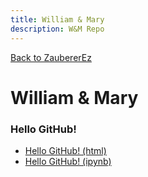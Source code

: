 ```yaml
---
title: William & Mary
description: W&M Repo
---
```

[Back to ZaubererEz]( zaubererez.github.io )

# William & Mary

### Hello GitHub! 
- [Hello GitHub! (html)]( HelloGitHub.html )
- [Hello GitHub! (ipynb)]( HelloGitHub.ipynb )

